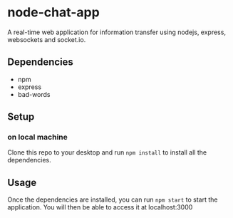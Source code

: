 # node-chat-app
A real-time web application for information transfer using nodejs, express, websockets and socket.io.

## Dependencies
* npm
* express
* bad-words

## Setup
### on local machine
Clone this repo to your desktop and run `npm install` to install all the dependencies.

## Usage
Once the dependencies are installed, you can run `npm start` to start the application. You will then be able to access it at localhost:3000
